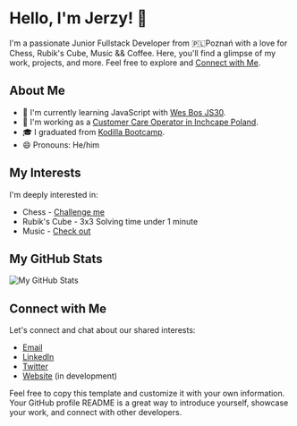 # Hello, I'm Jerzy! 👋

I'm a passionate Junior Fullstack Developer from 🇵🇱Poznań with a love for Chess, Rubik's Cube, Music && Coffee. Here, you'll find a glimpse of my work, projects, and more. Feel free to explore and [Connect with Me](https://www.linkedin.com/in/jerzy-jarczynski/).

## About Me

- 🌱 I'm currently learning JavaScript with [Wes Bos JS30](https://javascript30.com/).
- 💼 I'm working as a [Customer Care Operator in Inchcape Poland](https://inchcape.pl/).
- 🎓 I graduated from [Kodilla Bootcamp](https://kodilla.com/pl).
- 😄 Pronouns: He/him

## My Interests

I'm deeply interested in:

- Chess - [Challenge me](https://www.chess.com/member/j3rzyjr)
- Rubik's Cube - 3x3 Solving time under 1 minute
- Music - [Check out](https://www.youtube.com/watch?v=d3g0xpq_9XY)

## My GitHub Stats

![My GitHub Stats](https://github-readme-stats.vercel.app/api?username=jerzy-jarczynski&show_icons=true)

## Connect with Me

Let's connect and chat about our shared interests:

- [Email](mailto:jerzy.jarczynski.95@gmail.com)
- [LinkedIn](https://www.linkedin.com/in/jerzy-jarczynski/)
- [Twitter](https://twitter.com/Jarczynski95)
- [Website](https://jarczynski-dev.pl/) (in development)

Feel free to copy this template and customize it with your own information. Your GitHub profile README is a great way to introduce yourself, showcase your work, and connect with other developers.
